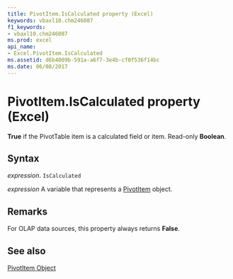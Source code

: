 ```yaml
---
title: PivotItem.IsCalculated property (Excel)
keywords: vbaxl10.chm246087
f1_keywords:
- vbaxl10.chm246087
ms.prod: excel
api_name:
- Excel.PivotItem.IsCalculated
ms.assetid: d6b4009b-591a-a6f7-3e4b-cf0f536f14bc
ms.date: 06/08/2017
---
```



# PivotItem.IsCalculated property (Excel)

 **True** if the PivotTable item is a calculated field or item. Read-only **Boolean**.


## Syntax

_expression_. `IsCalculated`

_expression_ A variable that represents a [PivotItem](Excel.PivotItem.md) object.


## Remarks

For OLAP data sources, this property always returns  **False**.


## See also


[PivotItem Object](Excel.PivotItem.md)

